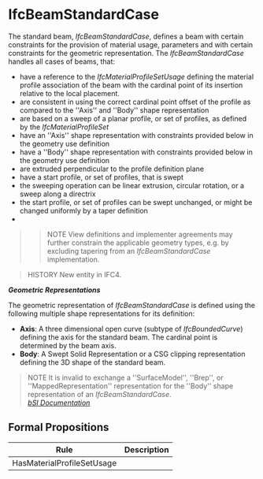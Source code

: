 IfcBeamStandardCase
===================
The standard beam, _IfcBeamStandardCase_, defines a beam with certain
constraints for the provision of material usage, parameters and with certain
constraints for the geometric representation. The _IfcBeamStandardCase_
handles all cases of beams, that:  
  
* have a reference to the _IfcMaterialProfileSetUsage_ defining the material profile association of the beam with the cardinal point of its insertion relative to the local placement.  
* are consistent in using the correct cardinal point offset of the profile as compared to the ''Axis'' and ''Body'' shape representation  
* are based on a sweep of a planar profile, or set of profiles, as defined by the _IfcMaterialProfileSet_  
* have an ''Axis'' shape representation with constraints provided below in the geometry use definition  
* have a ''Body'' shape representation with constraints provided below in the geometry use definition   
* are extruded perpendicular to the profile definition plane  
* have a start profile, or set of profiles, that is swept  
* the sweeping operation can be linear extrusion, circular rotation, or a sweep along a directrix  
* the start profile, or set of profiles can be swept unchanged, or might be changed uniformly by a taper definition   
*   
>> NOTE  View definitions and implementer agreements may further constrain the
applicable geometry types, e.g. by excluding tapering from an
_IfcBeamStandardCase_ implementation.  
  
> HISTORY  New entity in IFC4.  
  
**_Geometric Representations_**  
  
The geometric representation of _IfcBeamStandardCase_ is defined using the
following multiple shape representations for its definition:  
  
* **Axis**: A three dimensional open curve (subtype of _IfcBoundedCurve_) defining the axis for the standard beam. The cardinal point is determined by the beam axis.  
* **Body**: A Swept Solid Representation or a CSG clipping representation defining the 3D shape of the standard beam.  
  
> NOTE  It is invalid to exchange a ''SurfaceModel'', ''Brep'', or
> ''MappedRepresentation'' representation for the ''Body'' shape
> representation of an _IfcBeamStandardCase_.  
[ _bSI
Documentation_](https://standards.buildingsmart.org/IFC/DEV/IFC4_2/FINAL/HTML/schema/ifcsharedbldgelements/lexical/ifcbeamstandardcase.htm)


Formal Propositions
-------------------
| Rule                       | Description   |
|----------------------------|---------------|
| HasMaterialProfileSetUsage |               |

